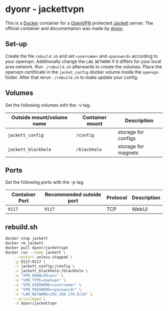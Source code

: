 # dyonr - jackettvpn

This is a [Docker](/wiki/docker.md) container for a [OpenVPN](/wiki/openvpn.md)
protected [Jackett](/wiki/jackett.md) server.
The official container and documentation was made by
[dyonr](https://github.com/DyonR/docker-Jackettvpn).

## Set-up

Create the file `rebuild.sh` and set `<username>` and `<password>` according to
your openvpn.
Additionally change the `LAN_NETWORK` if it differs for your local area network.
Run `./rebuild.sh` afterwards to create the volumes.
Place the openvpn certificate in the `jacket_config` docker volume inside the
`openvpn` folder.
After that rerun `./rebuild.sh` to make update your config.

## Volumes

Set the following volumes with the -v tag.

| Outside mount/volume name | Container mount | Description            |
| ------------------------- | --------------- | ---------------------- |
| `jackett_config`          | `/config`       | storage for configs    |
| `jackett_blackhole`       | `/blackhole`    | storage for magnets    |

## Ports

Set the following ports with the -p tag.

| Container Port | Recommended outside port | Protocol | Description |
| -------------- | ------------------------ | -------- | ----------- |
| `9117`         | `9117`                   | TCP      | WebUI       |

## rebuild.sh

```sh
docker stop jackett
docker rm jackett
docker pull dyonr/jackettvpn
docker run --name jackett \
    --restart unless-stopped \
    -p 9117:9117 \
    -v jackett_config:/config \
    -v jackett_blackhole:/blackhole \
    -e "VPN_ENABLED=yes" \
    -e "VPN_TYPE=openvpn" \
    -e "VPN_USERNAME=<username>" \
    -e "VPN_PASSWORD=<password>" \
    -e "LAN_NETWORK=192.168.178.0/24" \
    --privileged \
    -d dyonr/jackettvpn

```
